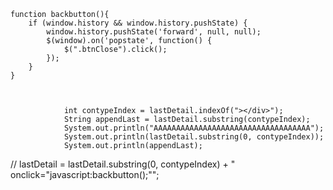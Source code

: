     function backbutton(){
        if (window.history && window.history.pushState) {
            window.history.pushState('forward', null, null);
            $(window).on('popstate', function() {
                $(".btnClose").click();
            });
        }
    }


    
				int contypeIndex = lastDetail.indexOf("></div>");
				String appendLast = lastDetail.substring(contypeIndex);
				System.out.println("AAAAAAAAAAAAAAAAAAAAAAAAAAAAAAAAAAA");
				System.out.println(lastDetail.substring(0, contypeIndex));
				System.out.println(appendLast);
//				lastDetail = lastDetail.substring(0, contypeIndex) + " onclick=\"javascript:backbutton();\"";
